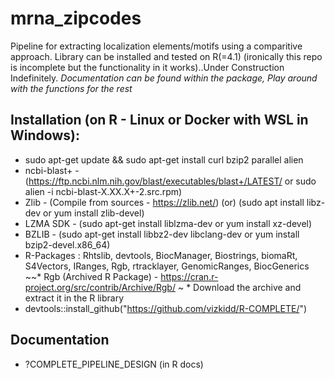 # mrna_zipcodes
Pipeline for extracting localization elements/motifs using a comparitive approach. Library can be installed and tested on R(=4.1) (ironically this repo is incomplete but the functionality in it works)..Under Construction Indefinitely. *Documentation can be found within the package, Play around with the functions for the rest*

## Installation (on R - Linux or Docker with WSL in Windows):
* sudo apt-get update && sudo apt-get install curl bzip2 parallel alien
* ncbi-blast+ - (https://ftp.ncbi.nlm.nih.gov/blast/executables/blast+/LATEST/ or sudo alien -i ncbi-blast-X.XX.X+-2.src.rpm)
* Zlib - (Compile from sources - https://zlib.net/) (or) (sudo apt install libz-dev or yum install zlib-devel)
* LZMA SDK - (sudo apt-get install liblzma-dev or yum install xz-devel)
* BZLIB - (sudo apt-get install libbz2-dev libclang-dev or yum install bzip2-devel.x86_64)
* R-Packages : Rhtslib, devtools, BiocManager, Biostrings, biomaRt, S4Vectors, IRanges, Rgb, rtracklayer, GenomicRanges, BiocGenerics
~~* Rgb (Archived R Package) - https://cran.r-project.org/src/contrib/Archive/Rgb/
~  * Download the archive and extract it in the R library
* devtools::install_github("https://github.com/vizkidd/R-COMPLETE/")

## Documentation
* ?COMPLETE_PIPELINE_DESIGN (in R docs)
